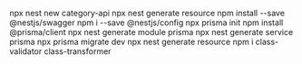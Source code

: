 npx nest new category-api
npx nest generate resource
npm install --save @nestjs/swagger
npm i --save @nestjs/config
 npx prisma init
 npm install  @prisma/client
 npx nest generate module prisma
npx nest generate service prisma
 npx prisma migrate dev
npx nest generate resource 
npm i class-validator class-transformer
